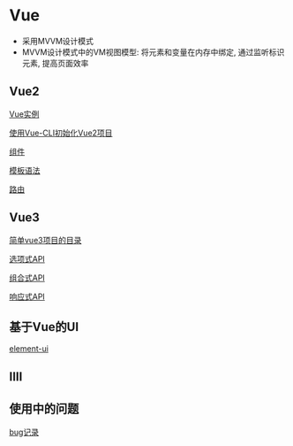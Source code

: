 # Vue

- 采用MVVM设计模式
- MVVM设计模式中的VM视图模型: 将元素和变量在内存中绑定, 通过监听标识元素, 提高页面效率

## Vue2

[Vue实例](Vue_App.md)

[使用Vue-CLI初始化Vue2项目](Vue_CLI_Create_Project.md)

[组件](Vue_Component.md)

[模板语法](Vue_Template_Syntax.md)

[路由](Vue_Router.md)

## Vue3

[简单vue3项目的目录](Vue3_Simple_Project_Directories.md)

[选项式API](Vue_Option_API.md)

[组合式API](Vue_Composition_API.md)

[响应式API](Vue_Reactive_API.md)

## 基于Vue的UI

[element-ui](Vue_Element_UI.md)

## IIII



## 使用中的问题

[bug记录](Vue_Learn_From_Bug.md)  
